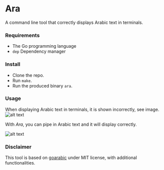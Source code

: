# Ara

A command line tool that correctly displays Arabic text in terminals.
### Requirements
* The Go programming language
* `dep` Dependency manager

### Install
* Clone the repo.
* Run `make`.
* Run the produced binary `ara`.

### Usage
When displaying Arabic text in terminals, it is shown incorrectly, see image.
![alt text](http://i.imgur.com/ygbSxHq.png "Original behaviour")

With *Ara*, you can pipe in Arabic text and it will display correctly.

![alt text](http://i.imgur.com/0mVt1km.png "Piped with Ara")



### Disclaimer
This tool is based on [goarabic](https://github.com/01walid/goarabic) under MIT license, with additional functionalities.